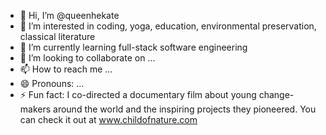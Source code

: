 - 👋 Hi, I’m @queenhekate
- 👀 I’m interested in coding, yoga, education, environmental preservation, classical literature
- 🌱 I’m currently learning full-stack software engineering
- 💞️ I’m looking to collaborate on ...
- 📫 How to reach me ...
- 😄 Pronouns: ...
- ⚡ Fun fact: I co-directed a documentary film about young change-makers around the world and the inspiring projects they pioneered. You can check it out at www.childofnature.com

<!---
queenhekate/queenhekate is a ✨ special ✨ repository because its `README.md` (this file) appears on your GitHub profile.
You can click the Preview link to take a look at your changes.
--->
